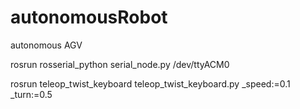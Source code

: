 # autonomousRobot
autonomous AGV

rosrun rosserial_python serial_node.py /dev/ttyACM0

rosrun teleop_twist_keyboard teleop_twist_keyboard.py _speed:=0.1 _turn:=0.5
